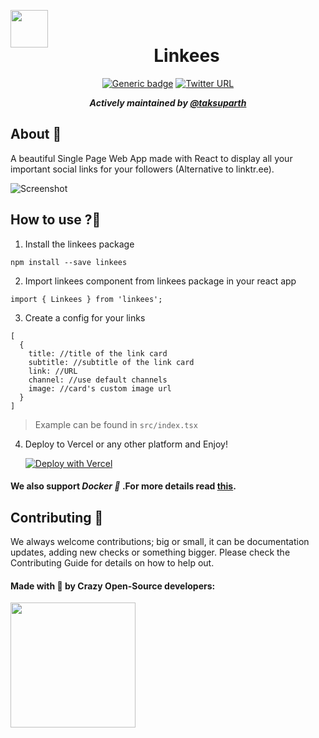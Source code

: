 <div align="center">

<img src="https://s3.us-east-2.amazonaws.com/fueler.io-images/fueler-creatons/ZO3GUmNNWMJL8vuRQMQIDs7ConJCktJOOo0xTjgr.png" width="60px" height="60px" style=" float:left;"/>&ensp; <h1>Linkees</h1> 

[![Generic badge](https://img.shields.io/badge/BUILD-Success-<COLOR>.svg?logo=github)](https://vercel.com/heysagnik/bio/deployments) [![Twitter URL](https://img.shields.io/twitter/url/https/twitter.com/heysagnik.svg?style=social&label=Follow%20%40heysagnik)](https://twitter.com/heysagnik)

<em><b>

 Actively maintained by [@taksuparth](https://github.com/taksuparth)

</b></em>
</div>

## About 🎯

A beautiful Single Page Web App made with React to display all your important social links for your followers (Alternative to linktr.ee).

![Screenshot](https://api.microlink.io/?url=https://heysagnik.vercel.app&screenshot=true&meta=false&embed=screenshot.url&waitForTimeout=1500&type=jpeg&overlay.browser=dark&overlay.background=linear-gradient%28225deg%2C+%23FF057C+0%25%2C+%238D0B93+50%25%2C+%23321575+100%25%29)

## How to use ?🤔

1. Install the linkees package

```
npm install --save linkees
```

2. Import linkees component from linkees package in your react app

```
import { Linkees } from 'linkees';
```

3. Create a config for your links

```
[
  {
    title: //title of the link card
    subtitle: //subtitle of the link card
    link: //URL
    channel: //use default channels
    image: //card's custom image url
  }
]
```

> Example can be found in `src/index.tsx`

4. Deploy to Vercel or any other platform and Enjoy!
  
   [![Deploy with Vercel](https://vercel.com/button)](https://vercel.com/new/clone?repository-url=https%3A%2F%2Fgithub.com%2Fheysagnik%2FLinkees&&install-command=npm%20install%20%20--legacy-peer-deps)

#### We also support ***Docker 🐳*** .For more details read [this](https://github.com/heysagnik/Linkees/blob/master/docker.md). 

## Contributing 📝
We always welcome contributions; big or small, it can be documentation updates, adding new checks or something bigger. Please check the Contributing Guide for details on how to help out.

#### Made with 💚 by Crazy Open-Source developers:

<img width="200" src="https://contrib.rocks/image?repo=heysagnik/Linkees" />
